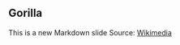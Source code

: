 ##  Gorilla

This is a new Markdown slide
Source: [Wikimedia](http://upload.wikimedia.org/wikipedia/commons/5/50/Male_gorilla_in_SF_zoo.jpg)
